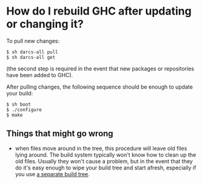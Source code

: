 # How do I rebuild GHC after updating or changing it?



To pull new changes:


```wiki
$ sh darcs-all pull
$ sh darcs-all get
```


(the second step is required in the event that new packages or repositories have been added to GHC).



After pulling changes, the following sequence should be enough to update your build:


```wiki
$ sh boot
$ ./configure
$ make
```

## Things that might go wrong


- when files move around in the tree, this procedure will leave old files lying around.  The build system typically won't know how to clean up the old files.  Usually they won't cause a problem, but in the event that they do it's easy enough to wipe your build tree and start afresh, especially if you use [a separate build tree](building/using#source-trees-and-build-trees).
